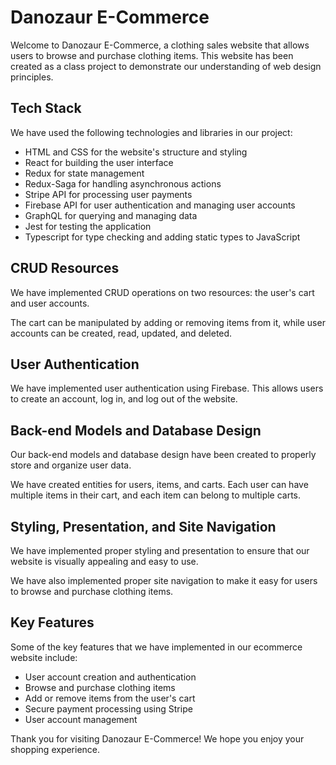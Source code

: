 # Danozaur E-Commerce

Welcome to Danozaur E-Commerce, a clothing sales website that allows users to browse and purchase clothing items. This website has been created as a class project to demonstrate our understanding of web design principles.

## Tech Stack

We have used the following technologies and libraries in our project:

- HTML and CSS for the website's structure and styling
- React for building the user interface
- Redux for state management
- Redux-Saga for handling asynchronous actions
- Stripe API for processing user payments
- Firebase API for user authentication and managing user accounts
- GraphQL for querying and managing data
- Jest for testing the application
- Typescript for type checking and adding static types to JavaScript

## CRUD Resources

We have implemented CRUD operations on two resources: the user's cart and user accounts.

The cart can be manipulated by adding or removing items from it, while user accounts can be created, read, updated, and deleted.

## User Authentication

We have implemented user authentication using Firebase. This allows users to create an account, log in, and log out of the website.

## Back-end Models and Database Design

Our back-end models and database design have been created to properly store and organize user data.

We have created entities for users, items, and carts. Each user can have multiple items in their cart, and each item can belong to multiple carts.

## Styling, Presentation, and Site Navigation

We have implemented proper styling and presentation to ensure that our website is visually appealing and easy to use.

We have also implemented proper site navigation to make it easy for users to browse and purchase clothing items.

## Key Features

Some of the key features that we have implemented in our ecommerce website include:

- User account creation and authentication
- Browse and purchase clothing items
- Add or remove items from the user's cart
- Secure payment processing using Stripe
- User account management

Thank you for visiting Danozaur E-Commerce! We hope you enjoy your shopping experience.